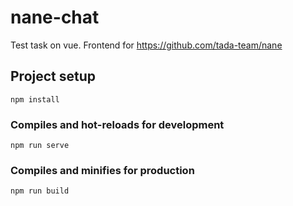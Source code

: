# nane-chat

Test task on vue. Frontend for https://github.com/tada-team/nane

## Project setup
```
npm install
```

### Compiles and hot-reloads for development
```
npm run serve
```

### Compiles and minifies for production
```
npm run build
```